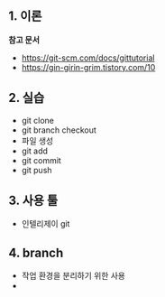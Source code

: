 ## 1. 이론
**참고 문서**
- https://git-scm.com/docs/gittutorial
- https://gin-girin-grim.tistory.com/10


## 2. 실습
- git clone
- git branch checkout
- 파일 생성
- git add
- git commit
- git push


## 3. 사용 툴
- 인텔리제이 git 

## 4. branch
- 작업 환경을 분리하기 위한 사용
- 